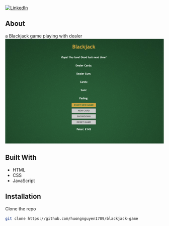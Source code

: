 [![LinkedIn][linkedin-shield]][linkedin-url]

<!-- ABOUT THE PROJECT -->

## About

a Blackjack game playing with dealer
![alt text](blackjack-game.png)

## Built With

- HTML
- CSS
- JavaScript

<!-- GETTING STARTED -->

## Installation

Clone the repo

```sh
git clone https://github.com/huongnguyen1709/blackjack-game
```

<!-- MARKDOWN LINKS & IMAGES -->
<!-- https://www.markdownguide.org/basic-syntax/#reference-style-links -->

[linkedin-shield]: https://img.shields.io/badge/-LinkedIn-black.svg?style=flat-square&logo=linkedin&colorB=555
[linkedin-url]: https://www.linkedin.com/in/huongnguyen1709/
